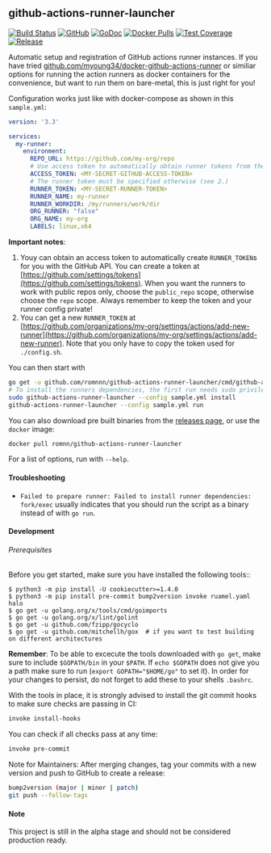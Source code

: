## github-actions-runner-launcher

[![Build Status](https://travis-ci.com/romnnn/github-actions-runner-launcher.svg?branch=master)](https://travis-ci.com/romnnn/github-actions-runner-launcher)
[![GitHub](https://img.shields.io/github/license/romnnn/github-actions-runner-launcher)](https://github.com/romnnn/github-actions-runner-launcher)
[![GoDoc](https://godoc.org/github.com/romnnn/github-actions-runner-launcher?status.svg)](https://godoc.org/github.com/romnnn/github-actions-runner-launcher) [![Docker Pulls](https://img.shields.io/docker/pulls/romnn/github-actions-runner-launcher)](https://hub.docker.com/r/romnn/github-actions-runner-launcher) [![Test Coverage](https://codecov.io/gh/romnnn/github-actions-runner-launcher/branch/master/graph/badge.svg)](https://codecov.io/gh/romnnn/github-actions-runner-launcher)
[![Release](https://img.shields.io/github/release/romnnn/github-actions-runner-launcher)](https://github.com/romnnn/github-actions-runner-launcher/releases/latest)

Automatic setup and registration of GitHub actions runner instances. If you have tried [github.com/myoung34/docker-github-actions-runner](https://github.com/myoung34/docker-github-actions-runner) or similiar options for running the action runners as docker containers for the convenience, but want to run them on bare-metal, this is just right for you!

Configuration works just like with docker-compose as shown in this `sample.yml`:
```yaml
version: '3.3'

services:
  my-runner:
    environment:
      REPO_URL: https://github.com/my-org/repo
      # Use access token to automatically obtain runner tokens from the github API (see 1.)
      ACCESS_TOKEN: <MY-SECRET-GITHUB-ACCESS-TOKEN>
      # The runner token must be specified otherwise (see 2.)
      RUNNER_TOKEN: <MY-SECRET-RUNNER-TOKEN>
      RUNNER_NAME: my-runner
      RUNNER_WORKDIR: /my/runners/work/dir
      ORG_RUNNER: "false"
      ORG_NAME: my-org
      LABELS: linux,x64
```

**Important notes**: 
1. Youy can obtain an access token to automatically create `RUNNER_TOKEN`s for you with the GitHub API. You can create a token at [https://github.com/settings/tokens](https://github.com/settings/tokens). When you want the runners to work with public repos only, choose the `public_repo` scope, otherwise choose the `repo` scope. Always remember to keep the token and your runner config private!
2. You can get a new `RUNNER_TOKEN` at [https://github.com/organizations/my-org/settings/actions/add-new-runner](https://github.com/organizations/my-org/settings/actions/add-new-runner). Note that you only have to copy the token used for `./config.sh`.

You can then start with
```bash
go get -u github.com/romnnn/github-actions-runner-launcher/cmd/github-actions-runner-launcher
# To install the runners dependencies, the first run needs sudo privileges
sudo github-actions-runner-launcher --config sample.yml install
github-actions-runner-launcher --config sample.yml run
```

You can also download pre built binaries from the [releases page](https://github.com/romnnn/github-actions-runner-launcher/releases), or use the `docker` image:

```bash
docker pull romnn/github-actions-runner-launcher
```

For a list of options, run with `--help`.

#### Troubleshooting

- `Failed to prepare runner: Failed to install runner dependencies: fork/exec` usually indicates that you should run the script as a binary instead of with `go run`.

#### Development

######  Prerequisites

Before you get started, make sure you have installed the following tools::

    $ python3 -m pip install -U cookiecutter>=1.4.0
    $ python3 -m pip install pre-commit bump2version invoke ruamel.yaml halo
    $ go get -u golang.org/x/tools/cmd/goimports
    $ go get -u golang.org/x/lint/golint
    $ go get -u github.com/fzipp/gocyclo
    $ go get -u github.com/mitchellh/gox  # if you want to test building on different architectures

**Remember**: To be able to excecute the tools downloaded with `go get`, 
make sure to include `$GOPATH/bin` in your `$PATH`.
If `echo $GOPATH` does not give you a path make sure to run
(`export GOPATH="$HOME/go"` to set it). In order for your changes to persist, 
do not forget to add these to your shells `.bashrc`.

With the tools in place, it is strongly advised to install the git commit hooks to make sure checks are passing in CI:
```bash
invoke install-hooks
```

You can check if all checks pass at any time:
```bash
invoke pre-commit
```

Note for Maintainers: After merging changes, tag your commits with a new version and push to GitHub to create a release:
```bash
bump2version (major | minor | patch)
git push --follow-tags
```

#### Note

This project is still in the alpha stage and should not be considered production ready.
